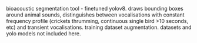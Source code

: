 bioacoustic segmentation tool - finetuned yolov8.
draws bounding boxes around animal sounds, distinguishes between vocalisations with constant frequency profile (crickets thrumming, continuous single bird >10 seconds, etc) and transient vocalisations.
training dataset augmentation. datasets and yolo  models not included here.
